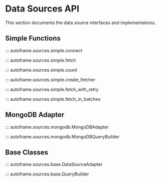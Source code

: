 # Data Sources API

This section documents the data source interfaces and implementations.

## Simple Functions

::: autoframe.sources.simple.connect

::: autoframe.sources.simple.fetch

::: autoframe.sources.simple.count

::: autoframe.sources.simple.create_fetcher

::: autoframe.sources.simple.fetch_with_retry

::: autoframe.sources.simple.fetch_in_batches

## MongoDB Adapter

::: autoframe.sources.mongodb.MongoDBAdapter

::: autoframe.sources.mongodb.MongoDBQueryBuilder

## Base Classes

::: autoframe.sources.base.DataSourceAdapter

::: autoframe.sources.base.QueryBuilder